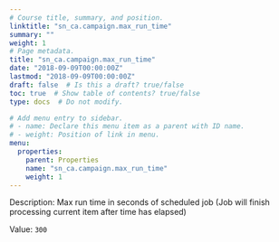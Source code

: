 ```yaml
---
# Course title, summary, and position.
linktitle: "sn_ca.campaign.max_run_time"
summary: ""
weight: 1
# Page metadata.
title: "sn_ca.campaign.max_run_time"
date: "2018-09-09T00:00:00Z"
lastmod: "2018-09-09T00:00:00Z"
draft: false  # Is this a draft? true/false
toc: true  # Show table of contents? true/false
type: docs  # Do not modify.

# Add menu entry to sidebar.
# - name: Declare this menu item as a parent with ID name.
# - weight: Position of link in menu.
menu:
  properties:
    parent: Properties
    name: "sn_ca.campaign.max_run_time"
    weight: 1
---
```


Description: Max run time in seconds of scheduled job (Job will finish processing current item after time has elapsed)


Value: `300`